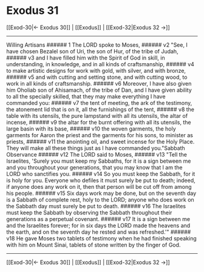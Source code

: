 # Exodus 31

[[Exod-30|← Exodus 30]] | [[Exodus]] | [[Exod-32|Exodus 32 →]]
***

Willing Artisans ###### 1 The LORD spoke to Moses, ###### v2 "See, I have chosen Bezalel son of Uri, the son of Hur, of the tribe of Judah, ###### v3 and I have filled him with the Spirit of God in skill, in understanding, in knowledge, and in all kinds of craftsmanship, ###### v4 to make artistic designs for work with gold, with silver, and with bronze, ###### v5 and with cutting and setting stone, and with cutting wood, to work in all kinds of craftsmanship. ###### v6 Moreover, I have also given him Oholiab son of Ahisamach, of the tribe of Dan, and I have given ability to all the specially skilled, that they may make everything I have commanded you: ###### v7 the tent of meeting, the ark of the testimony, the atonement lid that is on it, all the furnishings of the tent, ###### v8 the table with its utensils, the pure lampstand with all its utensils, the altar of incense, ###### v9 the altar for the burnt offering with all its utensils, the large basin with its base, ###### v10 the woven garments, the holy garments for Aaron the priest and the garments for his sons, to minister as priests, ###### v11 the anointing oil, and sweet incense for the Holy Place. They will make all these things just as I have commanded you."Sabbath Observance ###### v12 The LORD said to Moses, ###### v13 "Tell the Israelites, 'Surely you must keep my Sabbaths, for it is a sign between me and you throughout your generations, that you may know that I am the LORD who sanctifies you. ###### v14 So you must keep the Sabbath, for it is holy for you. Everyone who defiles it must surely be put to death; indeed, if anyone does any work on it, then that person will be cut off from among his people. ###### v15 Six days work may be done, but on the seventh day is a Sabbath of complete rest, holy to the LORD; anyone who does work on the Sabbath day must surely be put to death. ###### v16 The Israelites must keep the Sabbath by observing the Sabbath throughout their generations as a perpetual covenant. ###### v17 It is a sign between me and the Israelites forever; for in six days the LORD made the heavens and the earth, and on the seventh day he rested and was refreshed.'" ###### v18 He gave Moses two tablets of testimony when he had finished speaking with him on Mount Sinai, tablets of stone written by the finger of God.

***
[[Exod-30|← Exodus 30]] | [[Exodus]] | [[Exod-32|Exodus 32 →]]
